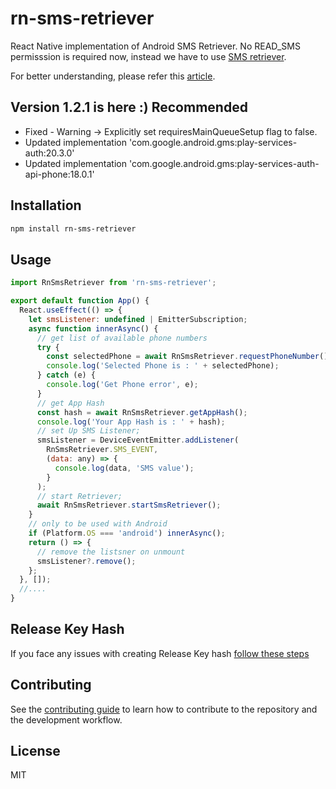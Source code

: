 # rn-sms-retriever

React Native implementation of Android SMS Retriever. No READ_SMS permisssion is required now, instead we have to use [SMS retriever](https://developers.google.com/identity/sms-retriever/overview).

For better understanding, please refer this [article](https://medium.com/android-dev-hacks/autofill-otp-verification-with-latest-sms-retriever-api-73c788636783).

## Version 1.2.1 is here :) Recommended

- Fixed - Warning -> Explicitly set requiresMainQueueSetup flag to false.
- Updated implementation 'com.google.android.gms:play-services-auth:20.3.0'
- Updated implementation 'com.google.android.gms:play-services-auth-api-phone:18.0.1'

## Installation

```sh
npm install rn-sms-retriever
```

## Usage

```js
import RnSmsRetriever from 'rn-sms-retriever';

export default function App() {
  React.useEffect(() => {
    let smsListener: undefined | EmitterSubscription;
    async function innerAsync() {
      // get list of available phone numbers
      try {
        const selectedPhone = await RnSmsRetriever.requestPhoneNumber();
        console.log('Selected Phone is : ' + selectedPhone);
      } catch (e) {
        console.log('Get Phone error', e);
      }
      // get App Hash
      const hash = await RnSmsRetriever.getAppHash();
      console.log('Your App Hash is : ' + hash);
      // set Up SMS Listener;
      smsListener = DeviceEventEmitter.addListener(
        RnSmsRetriever.SMS_EVENT,
        (data: any) => {
          console.log(data, 'SMS value');
        }
      );
      // start Retriever;
      await RnSmsRetriever.startSmsRetriever();
    }
    // only to be used with Android
    if (Platform.OS === 'android') innerAsync();
    return () => {
      // remove the listsner on unmount
      smsListener?.remove();
    };
  }, []);
  //....
}
```

## Release Key Hash

If you face any issues with creating Release Key hash [follow these steps](https://stackoverflow.com/a/54880171/5954472)

## Contributing

See the [contributing guide](CONTRIBUTING.md) to learn how to contribute to the repository and the development workflow.

## License

MIT
